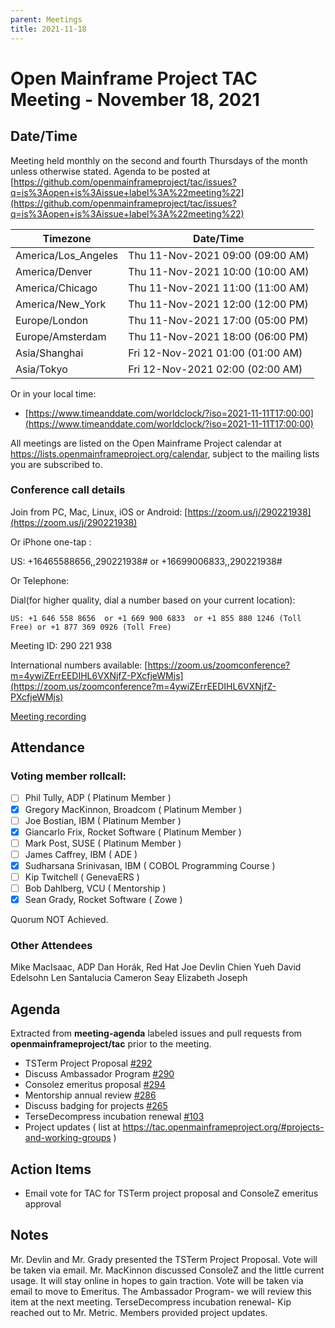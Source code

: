```yaml
---
parent: Meetings
title: 2021-11-18
---
```


# Open Mainframe Project TAC Meeting - November 18, 2021

## Date/Time

Meeting held monthly on the second and fourth Thursdays of the month unless otherwise stated. Agenda to be posted at [https://github.com/openmainframeproject/tac/issues?q=is%3Aopen+is%3Aissue+label%3A%22meeting%22](https://github.com/openmainframeproject/tac/issues?q=is%3Aopen+is%3Aissue+label%3A%22meeting%22)

| Timezone | Date/Time |
|----------|-----------|
| America/Los_Angeles | Thu 11-Nov-2021 09:00 (09:00 AM) |
| America/Denver | Thu 11-Nov-2021 10:00 (10:00 AM) |
| America/Chicago | Thu 11-Nov-2021 11:00 (11:00 AM) |
| America/New_York | Thu 11-Nov-2021 12:00 (12:00 PM) |
| Europe/London | Thu 11-Nov-2021 17:00 (05:00 PM) |
| Europe/Amsterdam | Thu 11-Nov-2021 18:00 (06:00 PM) |
| Asia/Shanghai | Fri 12-Nov-2021 01:00 (01:00 AM) |
| Asia/Tokyo | Fri 12-Nov-2021 02:00 (02:00 AM) |

Or in your local time:
* [https://www.timeanddate.com/worldclock/?iso=2021-11-11T17:00:00](https://www.timeanddate.com/worldclock/?iso=2021-11-11T17:00:00) 

All meetings are listed on the Open Mainframe Project calendar at https://lists.openmainframeproject.org/calendar, subject to the mailing lists you are subscribed to.

### Conference call details

Join from PC, Mac, Linux, iOS or Android: [https://zoom.us/j/290221938](https://zoom.us/j/290221938)

Or iPhone one-tap :

US: +16465588656,,290221938#  or +16699006833,,290221938#

Or Telephone:

Dial(for higher quality, dial a number based on your current location):

    US: +1 646 558 8656  or +1 669 900 6833  or +1 855 880 1246 (Toll Free) or +1 877 369 0926 (Toll Free)

Meeting ID: 290 221 938

International numbers available: [https://zoom.us/zoomconference?m=4ywiZErrEEDIHL6VXNjfZ-PXcfjeWMjs](https://zoom.us/zoomconference?m=4ywiZErrEEDIHL6VXNjfZ-PXcfjeWMjs)

[Meeting recording](https://drive.google.com/drive/folders/13tFBM50RIUGw6ZB-kyb0vcDEA1NMvBTB?usp=sharing)

## Attendance

### Voting member rollcall:

- [ ] Phil Tully, ADP ( Platinum Member )
- [x] Gregory MacKinnon, Broadcom ( Platinum Member )
- [ ] Joe Bostian, IBM ( Platinum Member )
- [x] Giancarlo Frix, Rocket Software ( Platinum Member )
- [ ] Mark Post, SUSE ( Platinum Member )
- [ ] James Caffrey, IBM ( ADE )
- [x] Sudharsana Srinivasan, IBM ( COBOL Programming Course )
- [ ] Kip Twitchell ( GenevaERS )
- [ ] Bob Dahlberg, VCU ( Mentorship )
- [x] Sean Grady, Rocket Software ( Zowe )

Quorum NOT Achieved.

### Other Attendees

Mike MacIsaac, ADP
Dan Horák, Red Hat
Joe Devlin
Chien Yueh
David Edelsohn
Len Santalucia
Cameron Seay
Elizabeth Joseph

## Agenda

Extracted from **meeting-agenda** labeled issues and pull requests from **openmainframeproject/tac** prior to the meeting.

* TSTerm Project Proposal [#292](https://github.com/openmainframeproject/tac/issues/292)
* Discuss Ambassador Program [#290](https://github.com/openmainframeproject/tac/issues/290)
* Consolez emeritus proposal [#294](https://github.com/openmainframeproject/tac/issues/294)
* Mentorship annual review [#286](https://github.com/openmainframeproject/tac/issues/286)
* Discuss badging for projects [#265](https://github.com/openmainframeproject/tac/issues/265)
* TerseDecompress incubation renewal [#103](https://github.com/openmainframeproject/tac/issues/103)
* Project updates ( list at https://tac.openmainframeproject.org/#projects-and-working-groups )

## Action Items

* Email vote for TAC for TSTerm project proposal and ConsoleZ emeritus approval

## Notes

Mr. Devlin and Mr. Grady presented the TSTerm Project Proposal. Vote will be taken via email.
Mr. MacKinnon discussed ConsoleZ and the little current usage. It will stay online in hopes to gain traction. Vote will be taken via email to move to Emeritus.
The Ambassador Program- we will review this item at the next meeting.
TerseDecompress incubation renewal- Kip reached out to Mr. Metric.
Members provided project updates.
